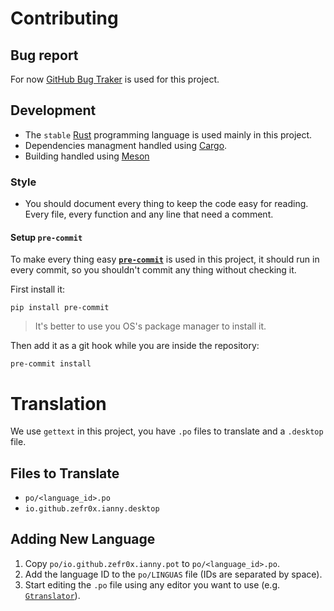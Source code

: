 # Contributing

## Bug report

For now [GitHub Bug Traker](https://github.com/zefr0x/ianny/issues) is used for this project.

## Development

- The `stable` [Rust](https://www.rust-lang.org/) programming language is used mainly in this project.
- Dependencies managment handled using [Cargo](https://doc.rust-lang.org/stable/cargo/).
- Building handled using [Meson](https://mesonbuild.com/)

### Style

- You should document every thing to keep the code easy for reading. Every file, every function and any line that need a comment.

#### Setup `pre-commit`

To make every thing easy [**`pre-commit`**](https://pre-commit.com/) is used in this project, it should run in every commit, so you shouldn't commit any thing without checking it.

First install it:

```shell
pip install pre-commit
```

> It's better to use you OS's package manager to install it.

Then add it as a git hook while you are inside the repository:

```shell
pre-commit install
```

# Translation

We use `gettext` in this project, you have `.po` files to translate and a `.desktop` file.

## Files to Translate

- `po/<language_id>.po`
- `io.github.zefr0x.ianny.desktop`

## Adding New Language

1. Copy `po/io.github.zefr0x.ianny.pot` to `po/<language_id>.po`.
2. Add the language ID to the `po/LINGUAS` file (IDs are separated by space).
3. Start editing the `.po` file using any editor you want to use (e.g. [`Gtranslator`](https://wiki.gnome.org/Apps/Gtranslator)).
